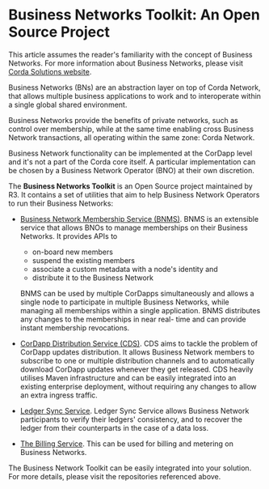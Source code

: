 Business Networks Toolkit: An Open Source Project
=================================================

This article assumes the reader's familiarity with the concept of Business Networks. For more information 
about Business Networks, please visit [Corda Solutions website](https://solutions.corda.net/business-networks/intro.html). 

Business Networks (BNs) are an abstraction layer on top of Corda Network, that allows multiple business applications to work 
and to interoperate within a single global shared environment.

Business Networks provide the benefits of private networks, such as control over membership, while at the same time 
enabling cross Business Network transactions, all operating within the same zone: Corda Network. 

Business Network functionality can be implemented at the CorDapp level and it's not a part of the Corda core itself. A
particular implementation can be chosen by a Business Network Operator (BNO) at their own discretion. 

The **Business Networks Toolkit** is an Open Source project maintained by R3. It contains a set of utilities that aim to help
Business Network Operators to run their Business Networks:

* [Business Network Membership Service (BNMS)](https://github.com/corda/corda-solutions/tree/master/bn-apps/memberships-management). 
BNMS is an extensible service that allows BNOs to manage memberships on their Business Networks. It provides APIs to 
  * on-board new members
  * suspend the existing members
  * associate a custom metadata with a node's identity and 
  * distribute it to the Business Network 

  BNMS can be used by multiple CorDapps simultaneously and allows a single node to participate in multiple Business Networks,   while managing all memberships within a single application. BNMS distributes any changes to the memberships in near real-     time and can provide instant membership revocations.

* [CorDapp Distribution Service (CDS)](https://github.com/corda/corda-solutions/tree/master/bn-apps/cordapp-updates-distribution).
CDS aims to tackle the problem of CorDapp updates distribution. It allows Business Network members to subscribe to one 
or multiple distribution channels and to automatically download CorDapp updates whenever they get released.  CDS heavily 
utilises Maven infrastructure and can be easily integrated into an existing enterprise deployment, without requiring any changes to allow an extra ingress traffic. 

* [Ledger Sync Service](https://github.com/corda/corda-solutions/tree/master/bn-apps/ledger-sync). Ledger Sync Service allows 
Business Network participants to verify their ledgers' consistency, and to recover the ledger from their counterparts 
in the case of a data loss.

* [The Billing Service](https://github.com/corda/corda-solutions/tree/master/bn-apps/billing). This can be used for billing and metering on Business Networks.

The Business Network Toolkit can be easily integrated into your solution. For more details, please visit the repositories
referenced above.
